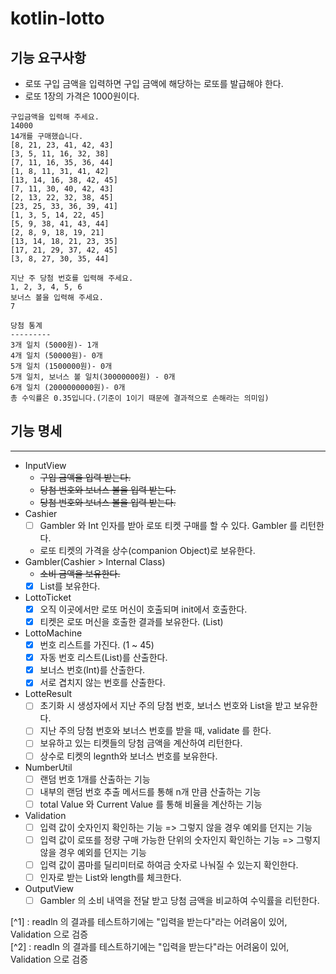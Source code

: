 # kotlin-lotto

## 기능 요구사항

- 로또 구입 금액을 입력하면 구입 금액에 해당하는 로또를 발급해야 한다.
- 로또 1장의 가격은 1000원이다.
```
구입금액을 입력해 주세요.
14000
14개를 구매했습니다.
[8, 21, 23, 41, 42, 43]
[3, 5, 11, 16, 32, 38]
[7, 11, 16, 35, 36, 44]
[1, 8, 11, 31, 41, 42]
[13, 14, 16, 38, 42, 45]
[7, 11, 30, 40, 42, 43]
[2, 13, 22, 32, 38, 45]
[23, 25, 33, 36, 39, 41]
[1, 3, 5, 14, 22, 45]
[5, 9, 38, 41, 43, 44]
[2, 8, 9, 18, 19, 21]
[13, 14, 18, 21, 23, 35]
[17, 21, 29, 37, 42, 45]
[3, 8, 27, 30, 35, 44]

지난 주 당첨 번호를 입력해 주세요.
1, 2, 3, 4, 5, 6
보너스 볼을 입력해 주세요.
7

당첨 통계
---------
3개 일치 (5000원)- 1개
4개 일치 (50000원)- 0개
5개 일치 (1500000원)- 0개
5개 일치, 보너스 볼 일치(30000000원) - 0개
6개 일치 (2000000000원)- 0개
총 수익률은 0.35입니다.(기준이 1이기 때문에 결과적으로 손해라는 의미임)
```

## 기능 명세

---
- InputView
  - ~~구입 금액을 입력 받는다.~~
  - ~~당첨 번호와 보너스 볼을 입력 받는다.~~
  - ~~당첨 번호와 보너스 볼을 입력 받는다.~~
- Cashier
  - [ ] Gambler 와 Int 인자를 받아 로또 티켓 구매를 할 수 있다. Gambler 를 리턴한다.
  - 로또 티켓의 가격을 상수(companion Object)로 보유한다. 
- Gambler(Cashier > Internal Class) 
  - ~~소비 금액을 보유한다.~~
  - [x] List<LottoTicket>를 보유한다.
- LottoTicket
  - [x] 오직 이곳에서만 로또 머신이 호출되며 init에서 호출한다.
  - [x] 티켓은 로또 머신을 호출한 결과를 보유한다. (List<Int>)
- LottoMachine
  - [x] 번호 리스트를 가진다. (1 ~ 45)
  - [x] 자동 번호 리스트(List<Int>)를 산출한다.
  - [x] 보너스 번호(Int)를 산출한다.
  - [x] 서로 겹치지 않는 번호를 산출한다.
- LotteResult
  - [ ] 초기화 시 생성자에서 지난 주의 당첨 번호, 보너스 번호와 List<LottoTicket>을 받고 보유한다.
  - [ ] 지난 주의 당첨 번호와 보너스 번호를 받을 때, validate 를 한다.
  - [ ] 보유하고 있는 티켓들의 당첨 금액을 계산하여 리턴한다.
  - [ ] 상수로 티켓의 legnth와 보너스 번호를 보유한다.
- NumberUtil
  - [ ] 랜덤 번호 1개를 산출하는 기능
  - [ ] 내부의 랜덤 번호 추출 메서드를 통해 n개 만큼 산출하는 기능
  - [ ] total Value 와 Current Value 를 통해 비율을 계산하는 기능
- Validation
  - [ ] 입력 값이 숫자인지 확인하는 기능 => 그렇지 않을 경우 예외를 던지는 기능
  - [ ] 입력 값이 로또를 정량 구매 가능한 단위의 숫자인지 확인하는 기능 => 그렇지 않을 경우 예외를 던지는 기능
  - [ ] 입력 값이 콤마를 딜리미터로 하여금 숫자로 나눠질 수 있는지 확인한다.
  - [ ] 인자로 받는 List<Int>와 length를 체크한다.
- OutputView
  - [ ] Gambler 의 소비 내역을 전달 받고 당첨 금액을 비교하여 수익률을 리턴한다.
  
[^1] : readln 의 결과를 테스트하기에는 "입력을 받는다"라는 어려움이 있어, Validation 으로 검증  
[^2] : readln 의 결과를 테스트하기에는 "입력을 받는다"라는 어려움이 있어, Validation 으로 검증  